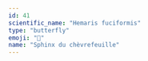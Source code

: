 ```yaml
---
id: 41
scientific_name: "Hemaris fuciformis"
type: "butterfly"
emoji: "🦋"
name: "Sphinx du chèvrefeuille"
---
```

